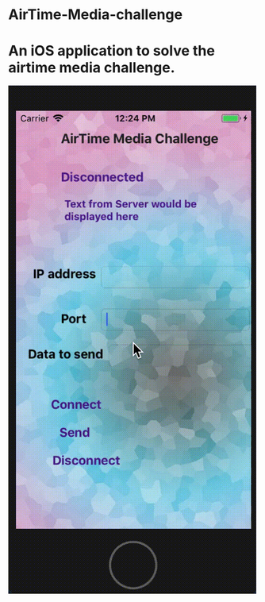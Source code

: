 # AirTime-Media-challenge
# An iOS application to solve the airtime media challenge.
![Demo](https://github.com/dipankarghosh28/AirTime-Media-challenge/blob/master/Airtime.gif)
